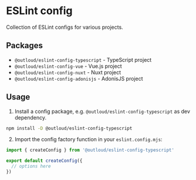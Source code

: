 # ESLint config

Collection of ESLint configs for various projects.

## Packages
- `@outloud/eslint-config-typescript` - TypeScript project
- `@outloud/eslint-config-vue` - Vue.js project
- `@outloud/eslint-config-nuxt` - Nuxt project
- `@outloud/eslint-config-adonisjs` - AdonisJS project

## Usage
1. Install a config package, e.g. `@outloud/eslint-config-typescript` as dev dependency.
```bash
npm install -D @outloud/eslint-config-typescript
```

2. Import the config factory function in your `eslint.config.mjs`:
```js
import { createConfig } from '@outloud/eslint-config-typescript'

export default createConfig({
  // options here
})
```
